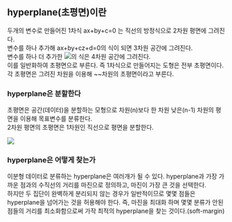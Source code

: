 ## hyperplane(초평면)이란
두개의 변수로 만들어진 1차식 ax+by+c=0 는 직선의 방정식으로 2차원 평면에 그려진다.  
변수를 하나 추가해 ax+by+cz+d=0의 식이 되면 3차원 공간에 그려진다.  
변수를 하나 더 추가한 
<img src="https://render.githubusercontent.com/render/math?math=a_1x_1+a_2x_2+a_3x_3+a_4x_4+c">의 식은 4차원 공간에 그려진다.  
이를 일반화하여 초평면으로 부른다. 즉 1차식으로 만들어지는 도형은 전부 초평면이다. 각 초평면은 그려진 차원을 이용해 ~~차원의 초평면이라고 부른다. 

### hyperplane은 분할한다
초평면은 공간(데이터)을 분할하는 모형으로 차원(n)보다 한 차원 낮은(n-1) 차원의 평면을 이용해 목표변수를 분류한다.   
2차원 평면의 초평면은 1차원인 직선으로 평면을 분할한다. 

![](https://img1.daumcdn.net/thumb/R1280x0/?scode=mtistory2&fname=https%3A%2F%2Fblog.kakaocdn.net%2Fdn%2FbWq8yr%2FbtqyogoZm9t%2F4C3hCvJ8DKCkDje5TKPao1%2Fimg.png)

### hyperplane은 어떻게 찾는가
이분형 데이터로 분류하는 hyperplane은 여러개가 될 수 있다. hyperplane과 가장 가까운 점과의 수직선의 거리를 마진으로 정의하고, 마진이 가장 큰 것을 선택한다.  
하지만 두 집단이 완벽하게 분리되지 않는 경우가 일반적이므로 몇몇 점들은 hyperplane을 넘어가는 것을 허용해야 한다. 즉, 마진을 최대화 하며 몇몇 분류가 안된 점들의 거리를 최소화함으로써 가작 최적의 hyperplane을 찾는 것이다.(soft-margin)  